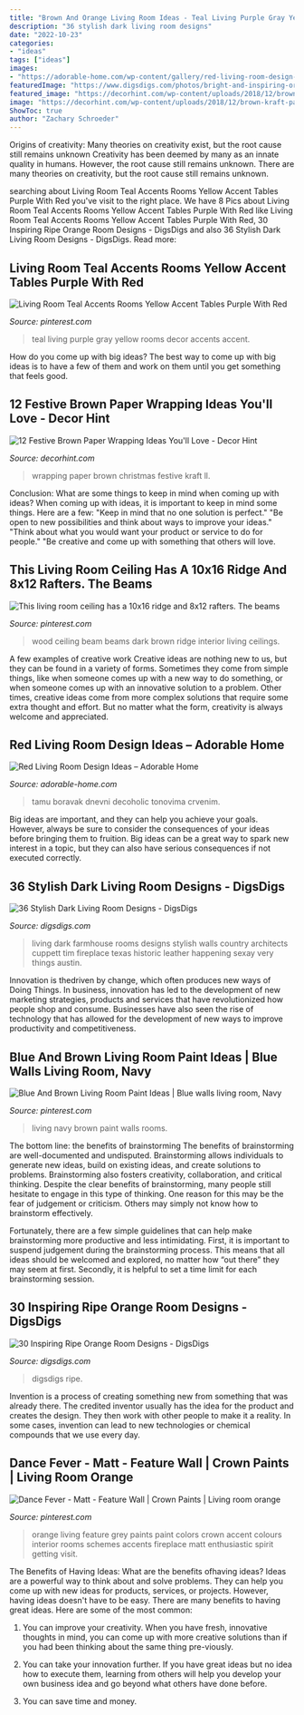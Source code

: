 ```yaml
---
title: "Brown And Orange Living Room Ideas - Teal Living Purple Gray Yellow Rooms Decor Accents Accent"
description: "36 stylish dark living room designs"
date: "2022-10-23"
categories:
- "ideas"
tags: ["ideas"]
images:
- "https://adorable-home.com/wp-content/gallery/red-living-room-design-ideas/red-living-room-design-ideas-6.jpg"
featuredImage: "https://www.digsdigs.com/photos/bright-and-inspiring-orange-room-designs-5-554x741.jpg"
featured_image: "https://decorhint.com/wp-content/uploads/2018/12/brown-kraft-paper-wrapping-ideas-1.jpg"
image: "https://decorhint.com/wp-content/uploads/2018/12/brown-kraft-paper-wrapping-ideas-1.jpg"
ShowToc: true
author: "Zachary Schroeder"
---
```



Origins of creativity: Many theories on creativity exist, but the root cause still remains unknown
Creativity has been deemed by many as an innate quality in humans. However, the root cause still remains unknown. There are many theories on creativity, but the root cause still remains unknown.

	

		
searching about Living Room Teal Accents Rooms Yellow Accent Tables Purple With Red you've visit to the right place. We have 8 Pics about Living Room Teal Accents Rooms Yellow Accent Tables Purple With Red like Living Room Teal Accents Rooms Yellow Accent Tables Purple With Red, 30 Inspiring Ripe Orange Room Designs - DigsDigs and also 36 Stylish Dark Living Room Designs - DigsDigs. Read more:
		
    
## Living Room Teal Accents Rooms Yellow Accent Tables Purple With Red

<img loading=lazy src="https://i.pinimg.com/736x/88/53/95/8853959652e42df9df28addd7c3131c1.jpg" onerror="this.onerror=null;this.src='https://tse3.mm.bing.net/th?id=OIP.aSHXnpSCT2NG6oeki0tvdwHaJ3&amp;pid=15.1';" alt="Living Room Teal Accents Rooms Yellow Accent Tables Purple With Red">

_Source: pinterest.com_

>teal living purple gray yellow rooms decor accents accent. 

	

How do you come up with big ideas?
The best way to come up with big ideas is to have a few of them and work on them until you get something that feels good.

    
## 12 Festive Brown Paper Wrapping Ideas You&#039;ll Love - Decor Hint

<img loading=lazy src="https://decorhint.com/wp-content/uploads/2018/12/brown-kraft-paper-wrapping-ideas-1.jpg" onerror="this.onerror=null;this.src='https://tse4.mm.bing.net/th?id=OIP.Gg0x5QpJ2CHubJvSmVNFiQHaLH&amp;pid=15.1';" alt="12 Festive Brown Paper Wrapping Ideas You&#039;ll Love - Decor Hint">

_Source: decorhint.com_

>wrapping paper brown christmas festive kraft ll. 

	

Conclusion: What are some things to keep in mind when coming up with ideas?
When coming up with ideas, it is important to keep in mind some things. Here are a few:
"Keep in mind that no one solution is perfect."
"Be open to new possibilities and think about ways to improve your ideas."
"Think about what you would want your product or service to do for people."
"Be creative and come up with something that others will love.

    
## This Living Room Ceiling Has A 10x16 Ridge And 8x12 Rafters. The Beams

<img loading=lazy src="https://i.pinimg.com/736x/80/46/c4/8046c4794ae4dc365b23c5bd7d8cdf9d--beam-ceilings-douglas-fir.jpg" onerror="this.onerror=null;this.src='https://tse2.mm.bing.net/th?id=OIP.u_lDg8jaO-4r_NS3lfL_xgHaKo&amp;pid=15.1';" alt="This living room ceiling has a 10x16 ridge and 8x12 rafters. The beams">

_Source: pinterest.com_

>wood ceiling beam beams dark brown ridge interior living ceilings. 

	

A few examples of creative work
Creative ideas are nothing new to us, but they can be found in a variety of forms. Sometimes they come from simple things, like when someone comes up with a new way to do something, or when someone comes up with an innovative solution to a problem. Other times, creative ideas come from more complex solutions that require some extra thought and effort. But no matter what the form, creativity is always welcome and appreciated.

    
## Red Living Room Design Ideas – Adorable Home

<img loading=lazy src="https://adorable-home.com/wp-content/gallery/red-living-room-design-ideas/red-living-room-design-ideas-6.jpg" onerror="this.onerror=null;this.src='https://tse4.mm.bing.net/th?id=OIP.bwS5wDKktT-HSIGiBrAGMwHaE4&amp;pid=15.1';" alt="Red Living Room Design Ideas – Adorable Home">

_Source: adorable-home.com_

>tamu boravak dnevni decoholic tonovima crvenim. 

	

Big ideas are important, and they can help you achieve your goals. However, always be sure to consider the consequences of your ideas before bringing them to fruition. Big ideas can be a great way to spark new interest in a topic, but they can also have serious consequences if not executed correctly.

    
## 36 Stylish Dark Living Room Designs - DigsDigs

<img loading=lazy src="http://www.digsdigs.com/photos/stylish-dark-living-room-designs-19.jpg" onerror="this.onerror=null;this.src='https://tse4.mm.bing.net/th?id=OIP.tvknlHcxxRxIJRwdqCDT9wHaLH&amp;pid=15.1';" alt="36 Stylish Dark Living Room Designs - DigsDigs">

_Source: digsdigs.com_

>living dark farmhouse rooms designs stylish walls country architects cuppett tim fireplace texas historic leather happening sexay very things austin. 

	

Innovation is thedriven by change, which often produces new ways of Doing Things. In business, innovation has led to the development of new marketing strategies, products and services that have revolutionized how people shop and consume. Businesses have also seen the rise of technology that has allowed for the development of new ways to improve productivity and competitiveness.

    
## Blue And Brown Living Room Paint Ideas | Blue Walls Living Room, Navy

<img loading=lazy src="https://i.pinimg.com/736x/a6/21/83/a621833d8389ed1f927198bc296fd58f.jpg" onerror="this.onerror=null;this.src='https://tse1.mm.bing.net/th?id=OIP.0F0kPER3PUGGv5lM1F_FawHaKE&amp;pid=15.1';" alt="Blue And Brown Living Room Paint Ideas | Blue walls living room, Navy">

_Source: pinterest.com_

>living navy brown paint walls rooms. 

	

The bottom line: the benefits of brainstorming
The benefits of brainstorming are well-documented and undisputed. Brainstorming allows individuals to generate new ideas, build on existing ideas, and create solutions to problems. Brainstorming also fosters creativity, collaboration, and critical thinking.
Despite the clear benefits of brainstorming, many people still hesitate to engage in this type of thinking. One reason for this may be the fear of judgement or criticism. Others may simply not know how to brainstorm effectively.

Fortunately, there are a few simple guidelines that can help make brainstorming more productive and less intimidating. First, it is important to suspend judgement during the brainstorming process. This means that all ideas should be welcomed and explored, no matter how “out there” they may seem at first. Secondly, it is helpful to set a time limit for each brainstorming session.

    
## 30 Inspiring Ripe Orange Room Designs - DigsDigs

<img loading=lazy src="https://www.digsdigs.com/photos/bright-and-inspiring-orange-room-designs-5-554x741.jpg" onerror="this.onerror=null;this.src='https://tse2.mm.bing.net/th?id=OIP._tHrKpSNnyMhLPbJKek3OQHaJ5&amp;pid=15.1';" alt="30 Inspiring Ripe Orange Room Designs - DigsDigs">

_Source: digsdigs.com_

>digsdigs ripe. 

	

Invention is a process of creating something new from something that was already there. The credited inventor usually has the idea for the product and creates the design. They then work with other people to make it a reality. In some cases, invention can lead to new technologies or chemical compounds that we use every day.

    
## Dance Fever - Matt - Feature Wall | Crown Paints | Living Room Orange

<img loading=lazy src="https://i.pinimg.com/736x/44/94/ac/4494aceb2cafdefe43d82cdc70b455a7.jpg" onerror="this.onerror=null;this.src='https://tse4.mm.bing.net/th?id=OIP.AziPWsvvdbaPNJZ-2jzw_wHaJv&amp;pid=15.1';" alt="Dance Fever - Matt - Feature Wall | Crown Paints | Living room orange">

_Source: pinterest.com_

>orange living feature grey paints paint colors crown accent colours interior rooms schemes accents fireplace matt enthusiastic spirit getting visit. 

	

The Benefits of Having Ideas: What are the benefits ofhaving ideas?
Ideas are a powerful way to think about and solve problems. They can help you come up with new ideas for products, services, or projects. However, having ideas doesn't have to be easy. There are many benefits to having great ideas. Here are some of the most common:
1) You can improve your creativity. When you have fresh, innovative thoughts in mind, you can come up with more creative solutions than if you had been thinking about the same thing pre-viously.

2) You can take your innovation further. If you have great ideas but no idea how to execute them, learning from others will help you develop your own business idea and go beyond what others have done before.

3) You can save time and money.

